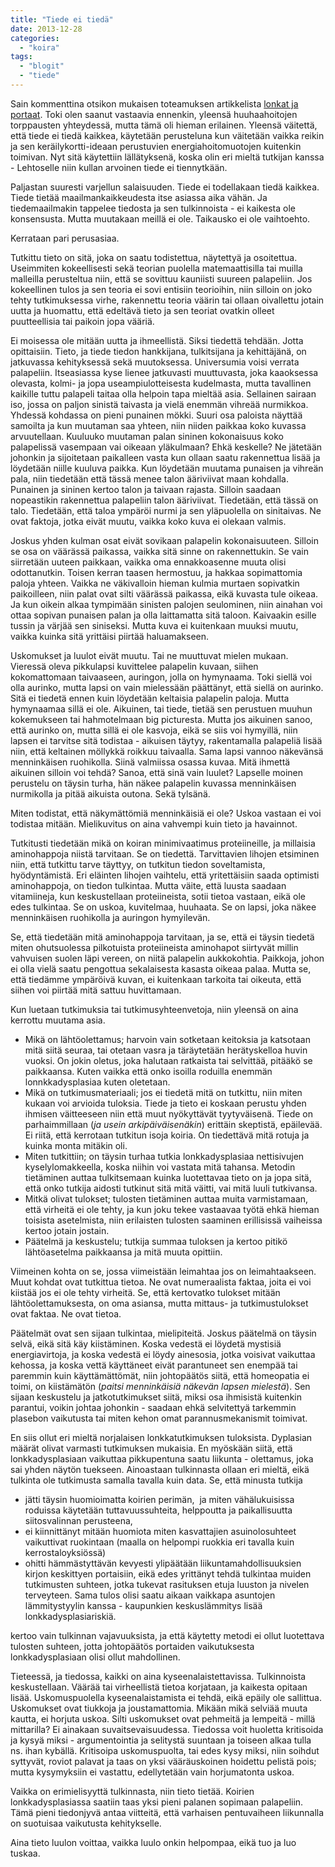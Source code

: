 ```yaml
---
title: "Tiede ei tiedä"
date: 2013-12-28
categories: 
  - "koira"
tags: 
  - "blogit"
  - "tiede"
---
```


Sain kommenttina otsikon mukaisen toteamuksen artikkelista [lonkat ja portaat](https://www.katiska.eu/koira/anatomiaakin/lonkat-ja-portaat/ "Lonkat ja portaat"). Toki olen saanut vastaavia ennenkin, yleensä huuhaahoitojen torppausten yhteydessä, mutta tämä oli hieman erilainen. Yleensä väitettä, että tiede ei tiedä kaikkea, käytetään perusteluna kun väitetään vaikka reikin ja sen keräilykortti-ideaan perustuvien energiahoitomuotojen kuitenkin toimivan. Nyt sitä käytettiin lällätyksenä, koska olin eri mieltä tutkijan kanssa - Lehtoselle niin kullan arvoinen tiede ei tiennytkään.

<!--more-->

Paljastan suuresti varjellun salaisuuden. Tiede ei todellakaan tiedä kaikkea. Tiede tietää maailmankaikkeudesta itse asiassa aika vähän. Ja tiedemaailmakin tappelee tiedosta ja sen tulkinnoista - ei kaikesta ole konsensusta. Mutta muutakaan meillä ei ole. Taikausko ei ole vaihtoehto.

Kerrataan pari perusasiaa.

Tutkittu tieto on sitä, joka on saatu todistettua, näytettyä ja osoitettua. Useimmiten kokeellisesti sekä teorian puolella matemaattisilla tai muilla malleilla perusteltua niin, että se sovittuu kauniisti suureen palapeliin. Jos kokeellinen tulos ja sen teoria ei sovi entisiin teorioihin, niin silloin on joko tehty tutkimuksessa virhe, rakennettu teoria väärin tai ollaan oivallettu jotain uutta ja huomattu, että edeltävä tieto ja sen teoriat ovatkin olleet puutteellisia tai paikoin jopa vääriä.

Ei moisessa ole mitään uutta ja ihmeellistä. Siksi tiedettä tehdään. Jotta opittaisiin. Tieto, ja tiede tiedon hankkijana, tulkitsijana ja kehittäjänä, on jatkuvassa kehityksessä sekä muutoksessa. Universumia voisi verrata palapeliin. Itseasiassa kyse lienee jatkuvasti muuttuvasta, joka kaaoksessa olevasta, kolmi- ja jopa useampiulotteisesta kudelmasta, mutta tavallinen kaikille tuttu palapeli taitaa olla helpoin tapa mieltää asia. Sellainen sairaan iso, jossa on paljon sinistä taivasta ja vielä enemmän vihreää nurmikkoa. Yhdessä kohdassa on pieni punainen mökki. Suuri osa paloista näyttää samoilta ja kun muutaman saa yhteen, niin niiden paikkaa koko kuvassa arvuutellaan. Kuuluuko muutaman palan sininen kokonaisuus koko palapelissä vasempaan vai oikeaan yläkulmaan? Ehkä keskelle? Ne jätetään johonkin ja sijoitetaan paikalleen vasta kun ollaan saatu rakennettua lisää ja löydetään niille kuuluva paikka. Kun löydetään muutama punaisen ja vihreän pala, niin tiedetään että tässä menee talon ääriviivat maan kohdalla. Punainen ja sininen kertoo talon ja taivaan rajasta. Silloin saadaan nopeastikin rakennettua palapeliin talon ääriviivat. Tiedetään, että tässä on talo. Tiedetään, että taloa ympäröi nurmi ja sen yläpuolella on sinitaivas. Ne ovat faktoja, jotka eivät muutu, vaikka koko kuva ei olekaan valmis.

Joskus yhden kulman osat eivät sovikaan palapelin kokonaisuuteen. Silloin se osa on väärässä paikassa, vaikka sitä sinne on rakennettukin. Se vain siirretään uuteen paikkaan, vaikka oma ennakkoasenne muuta olisi odottanutkin. Toisen kerran taasen hermostuu, ja hakkaa sopimattomia paloja yhteen. Vaikka ne väkivalloin hieman kulmia murtaen sopivatkin paikoilleen, niin palat ovat silti väärässä paikassa, eikä kuvasta tule oikeaa. Ja kun oikein alkaa tympimään sinisten palojen seulominen, niin ainahan voi ottaa sopivan punaisen palan ja olla laittamatta sitä taloon. Kaivaakin esille tussin ja värjää sen siniseksi. Mutta kuva ei kuitenkaan muuksi muutu, vaikka kuinka sitä yrittäisi piirtää haluamakseen.

Uskomukset ja luulot eivät muutu. Tai ne muuttuvat mielen mukaan. Vieressä oleva pikkulapsi kuvittelee palapelin kuvaan, siihen kokomattomaan taivaaseen, auringon, jolla on hymynaama. Toki siellä voi olla aurinko, mutta lapsi on vain mielessään päättänyt, että siellä on aurinko. Sitä ei tiedetä ennen kuin löydetään keltaisia palapelin paloja. Mutta hymynaamaa sillä ei ole. Aikuinen, tai tiede, tietää sen perustuen muuhun kokemukseen tai hahmotelmaan big picturesta. Mutta jos aikuinen sanoo, että aurinko on, mutta sillä ei ole kasvoja, eikä se siis voi hymyillä, niin lapsen ei tarvitse sitä todistaa - aikuisen täytyy, rakentamalla palapeliä lisää niin, että keltainen möllykkä roikkuu taivaalla. Sama lapsi vannoo näkevänsä menninkäisen ruohikolla. Siinä valmiissa osassa kuvaa. Mitä ihmettä aikuinen silloin voi tehdä? Sanoa, että sinä vain luulet? Lapselle moinen perustelu on täysin turha, hän näkee palapelin kuvassa menninkäisen nurmikolla ja pitää aikuista outona. Sekä tylsänä.

Miten todistat, että näkymättömiä menninkäisiä ei ole? Uskoa vastaan ei voi todistaa mitään. Mielikuvitus on aina vahvempi kuin tieto ja havainnot.

Tutkitusti tiedetään mikä on koiran minimivaatimus proteiineille, ja millaisia aminohappoja niistä tarvitaan. Se on tiedettä. Tarvittavien lihojen etsiminen niin, että tutkittu tarve täyttyy, on tutkitun tiedon soveltamista, hyödyntämistä. Eri eläinten lihojen vaihtelu, että yritettäisiin saada optimisti aminohappoja, on tiedon tulkintaa. Mutta väite, että luusta saadaan vitamiineja, kun keskustellaan proteiineista, sotii tietoa vastaan, eikä ole edes tulkintaa. Se on uskoa, kuvitelmaa, huuhaata. Se on lapsi, joka näkee menninkäisen ruohikolla ja auringon hymyilevän.

Se, että tiedetään mitä aminohappoja tarvitaan, ja se, että ei täysin tiedetä miten ohutsuolessa pilkotuista proteiineista aminohapot siirtyvät millin vahvuisen suolen läpi vereen, on niitä palapelin aukkokohtia. Paikkoja, johon ei olla vielä saatu pengottua sekalaisesta kasasta oikeaa palaa. Mutta se, että tiedämme ympäröivä kuvan, ei kuitenkaan tarkoita tai oikeuta, että siihen voi piirtää mitä sattuu huvittamaan.

Kun luetaan tutkimuksia tai tutkimusyhteenvetoja, niin yleensä on aina kerrottu muutama asia.

- Mikä on lähtöolettamus; harvoin vain sotketaan keitoksia ja katsotaan mitä siitä seuraa, tai otetaan vasra ja täräytetään herätyskelloa huvin vuoksi. On jokin oletus, joka halutaan ratkaista tai selvittää, pitääkö se paikkaansa. Kuten vaikka että onko isoilla roduilla enemmän lonnkkadysplasiaa kuten oletetaan.
- Mikä on tutkimusmateriaali; jos ei tiedetä mitä on tutkittu, niin miten kukaan voi arvioida tuloksia. Tiede ja tieto ei koskaan perustu yhden ihmisen väitteeseen niin että muut nyökyttävät tyytyväisenä. Tiede on parhaimmillaan (_ja usein arkipäiväisenäkin_) erittäin skeptistä, epäilevää. Ei riitä, että kerrotaan tutkitun isoja koiria. On tiedettävä mitä rotuja ja kuinka monta mitäkin oli.
- Miten tutkittiin; on täysin turhaa tutkia lonkkadysplasiaa nettisivujen kyselylomakkeella, koska niihin voi vastata mitä tahansa. Metodin tietäminen auttaa tulkitsemaan kuinka luotettavaa tieto on ja jopa sitä, että onko tutkija aidosti tutkinut sitä mitä väitti, vai mitä luuli tutkivansa.
- Mitkä olivat tulokset; tulosten tietäminen auttaa muita varmistamaan, että virheitä ei ole tehty, ja kun joku tekee vastaavaa työtä ehkä hieman toisista asetelmista, niin erilaisten tulosten saaminen erillisissä vaiheissa kertoo jotain jostain.
- Päätelmä ja keskustelu; tutkija summaa tuloksen ja kertoo pitikö lähtöasetelma paikkaansa ja mitä muuta opittiin.

Viimeinen kohta on se, jossa viimeistään leimahtaa jos on leimahtaakseen. Muut kohdat ovat tutkittua tietoa. Ne ovat numeraalista faktaa, joita ei voi kiistää jos ei ole tehty virheitä. Se, että kertovatko tulokset mitään lähtöolettamuksesta, on oma asiansa, mutta mittaus- ja tutkimustulokset ovat faktaa. Ne ovat tietoa.

Päätelmät ovat sen sijaan tulkintaa, mielipiteitä. Joskus päätelmä on täysin selvä, eikä sitä käy kiistäminen. Koska vedestä ei löydetä mystisiä energiavirtoja, ja koska vedestä ei löydy ainesosia, jotka voisivat vaikuttaa kehossa, ja koska vettä käyttäneet eivät parantuneet sen enempää tai paremmin kuin käyttämättömät, niin johtopäätös siitä, että homeopatia ei toimi, on kiistämätön (_paitsi menninkäisiä näkevän lapsen mielestä_). Sen sijaan keskustelu ja jatkotutkimukset siitä, miksi osa ihmisistä kuitenkin parantui, voikin johtaa johonkin - saadaan ehkä selvitettyä tarkemmin plasebon vaikutusta tai miten kehon omat parannusmekanismit toimivat.

En siis ollut eri mieltä norjalaisen lonkkatutkimuksen tuloksista. Dyplasian määrät olivat varmasti tutkimuksen mukaisia. En myöskään siitä, että lonkkadysplasiaan vaikuttaa pikkupentuna saatu liikunta - olettamus, joka sai yhden näytön tuekseen. Ainoastaan tulkinnasta ollaan eri mieltä, eikä tulkinta ole tutkimusta samalla tavalla kuin data. Se, että minusta tutkija

- jätti täysin huomioimatta koirien perimän,  ja miten vähälukuisissa roduissa käytetään tuttavuussuhteita, helppoutta ja paikallisuutta siitosvalinnan perusteena,
- ei kiinnittänyt mitään huomiota miten kasvattajien asuinolosuhteet vaikuttivat ruokintaan (maalla on helpompi ruokkia eri tavalla kuin kerrostaloyksiössä)
- ohitti hämmästyttävän kevyesti ylipäätään liikuntamahdollisuuksien kirjon keskittyen portaisiin, eikä edes yrittänyt tehdä tulkintaa muiden tutkimusten suhteen, jotka tukevat rasituksen etuja luuston ja nivelen terveyteen. Sama tulos olisi saatu aikaan vaikkapa asuntojen lämmitystyylin kanssa - kaupunkien keskuslämmitys lisää lonkkadysplasiariskiä.

kertoo vain tulkinnan vajavuuksista, ja että käytetty metodi ei ollut luotettava tulosten suhteen, jotta johtopäätös portaiden vaikutuksesta lonkkadysplasiaan olisi ollut mahdollinen.

Tieteessä, ja tiedossa, kaikki on aina kyseenalaistettavissa. Tulkinnoista keskustellaan. Väärää tai virheellistä tietoa korjataan, ja kaikesta opitaan lisää. Uskomuspuolella kyseenalaistamista ei tehdä, eikä epäily ole sallittua. Uskomukset ovat tiukkoja ja joustamattomia. Mikään mikä selviää muuta kautta, ei horjuta uskoa. Silti uskomukset ovat pehmeitä ja lempeitä - millä mittarilla? Ei ainakaan suvaitsevaisuudessa. Tiedossa voit huoletta kritisoida ja kysyä miksi - argumentointia ja selitystä suuntaan ja toiseen alkaa tulla ns. ihan kybällä. Kritisoipa uskomuspuolta, tai edes kysy miksi, niin soihdut syttyvät, roviot palavat ja taas on yksi vääräuskoinen hoidettu pelistä pois; mutta kysymyksiin ei vastattu, edellytetään vain horjumatonta uskoa.

Vaikka on erimielisyyttä tulkinnasta, niin tieto tietää. Koirien lonkkadysplasiassa saatiin taas yksi pieni palanen sopimaan palapeliin. Tämä pieni tiedonjyvä antaa viitteitä, että varhaisen pentuvaiheen liikunnalla on suotuisaa vaikutusta kehitykselle.

Aina tieto luulon voittaa, vaikka luulo onkin helpompaa, eikä tuo ja luo tuskaa.
